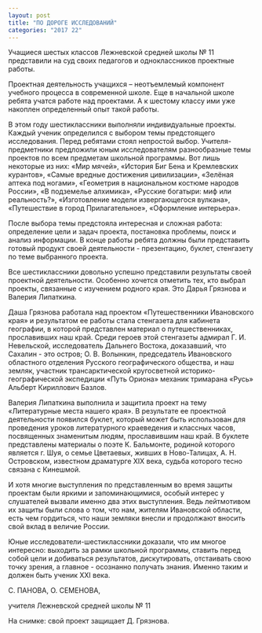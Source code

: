 ```yaml
---
layout: post
title: "ПО ДОРОГЕ ИССЛЕДОВАНИЙ"
categories: "2017 22"
---
```


Учащиеся шестых классов Лежневской средней школы № 11 представили на суд  своих педагогов и одноклассников проектные работы.

Проектная деятельность учащихся – неотъемлемый компонент учебного процесса в современной школе. Еще в начальной школе ребята учатся работе над проектами. А к шестому классу ими уже накоплен определенный опыт такой работы.

В этом году шестиклассники выполняли индивидуальные проекты. Каждый ученик определился с выбором темы предстоящего исследования. Перед ребятами стоял непростой выбор. Учителя-предметники предложили юным исследователям разнообразные темы проектов по всем предметам школьной программы. Вот лишь некоторые из них: «Мир мячей», «История Биг Бена и Кремлевских курантов», «Самые вредные достижения цивилизации», «Зелёная аптека под ногами», «Геометрия в национальном костюме народов России», «В подземелье алхимика», «Русские богатыри: миф или реальность?», «Изготовление модели извергающегося вулкана», «Путешествие в город Прилагательное», «Оформление интерьера».

После выбора темы предстояла интересная и сложная работа: определение цели и задач проекта, постановка проблемы, поиск и анализ информации. В конце работы ребята должны были представить готовый продукт своей деятельности - презентацию, буклет, стенгазету по теме выбранного проекта.

Все шестиклассники довольно успешно представили результаты своей проектной деятельности. Особенно хочется отметить тех, кто  выбрал проекты, связанные с изучением родного края. Это Дарья Грязнова и Валерия Липаткина.

Даша Грязнова работала над проектом «Путешественники Ивановского края» и результатом ее работы стала стенгазета для кабинета географии, в которой представлен материал о путешественниках, прославивших наш край. Среди героев этой стенгазеты адмирал Г. И. Невельской, исследователь Дальнего Востока, доказавший, что Сахалин - это остров; О. В. Волынкин, председатель Ивановского областного отделения Русского географического общества, и наш земляк, участник трансарктической кругосветной историко-географической экспедиции «Путь Ориона» механик тримарана «Русь» Альберт Кириллович Базлов.

Валерия Липаткина выполнила и защитила проект на тему «Литературные места нашего края». В результате ее проектной деятельности появился буклет, который может быть использован для проведения уроков литературного краеведения и классных часов, посвященных знаменитым людям, прославившим наш край. В буклете представлены материалы о поэте К. Бальмонте, родиной которого является г. Шуя, о семье Цветаевых, живших в Ново-Талицах, А. Н. Островском, известном драматурге XIX века, судьба которого тесно связана с Кинешмой.

И хотя многие выступления по представленным во время защиты проектам были яркими и запоминающимися, особый интерес у слушателей вызвали именно два этих выступления. Ведь лейтмотивом их защиты были слова о том, что нам, жителям Ивановской области, есть чем гордиться, что наши земляки внесли и продолжают вносить свой вклад в величие России.

Юные исследователи-шестиклассники доказали, что им многое интересно: выходить за рамки школьной программы, ставить перед собой цели и добиваться результатов, дискутировать, отстаивать свою точку зрения, а главное - осознанно получать знания. Именно таким и должен быть ученик XXI века.

С. ПАНОВА, О. СЕМЕНОВА,

учителя Лежневской средней школы № 11

На снимке: свой проект защищает Д. Грязнова.


